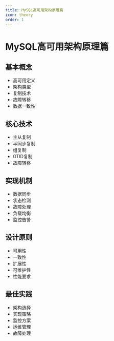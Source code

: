 ```yaml
---
title: MySQL高可用架构原理篇
icon: theory
order: 1
---
```


# MySQL高可用架构原理篇

## 基本概念
- 高可用定义
- 架构类型
- 复制技术
- 故障转移
- 数据一致性

## 核心技术
- 主从复制
- 半同步复制
- 组复制
- GTID复制
- 故障转移

## 实现机制
- 数据同步
- 状态检测
- 故障处理
- 负载均衡
- 监控告警

## 设计原则
- 可用性
- 一致性
- 扩展性
- 可维护性
- 性能要求

## 最佳实践
- 架构选择
- 实现策略
- 监控方案
- 运维管理
- 故障处理
